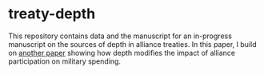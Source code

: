# treaty-depth

This repository contains data and the manuscript for an in-progress manuscript on the sources of depth in alliance treaties. In this paper, I build on [another paper](https://github.com/joshuaalley/arms-allies) showing how depth modifies the impact of alliance participation on military spending. 
